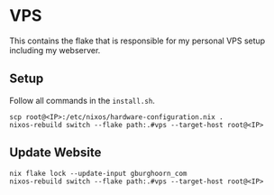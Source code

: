 # VPS

This contains the flake that is responsible for my personal VPS setup including
my webserver.

## Setup

Follow all commands in the `install.sh`.

```
scp root@<IP>:/etc/nixos/hardware-configuration.nix .
nixos-rebuild switch --flake path:.#vps --target-host root@<IP>
```

## Update Website

```
nix flake lock --update-input gburghoorn_com
nixos-rebuild switch --flake path:.#vps --target-host root@<IP>
```